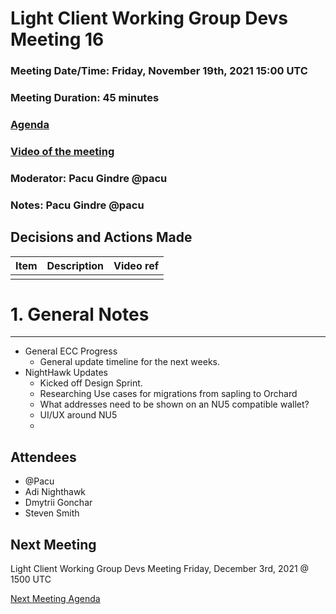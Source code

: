 # Light Client Working Group Devs Meeting 16
### Meeting Date/Time: Friday, November 19th, 2021 15:00 UTC
### Meeting Duration: 45 minutes
### [Agenda](https://github.com/zcash/lcwg/issues/26)
### [Video of the meeting](not-recorded)
### Moderator: Pacu Gindre @pacu
### Notes: Pacu Gindre @pacu

## Decisions and Actions Made
| Item | Description | Video ref |
| ------------- | ----------- | --------- |
| | ||

# 1. General Notes
-------------------------------------------
* General ECC Progress 
  - General update timeline for the next weeks.
* NightHawk Updates
  - Kicked off Design Sprint. 
  - Researching Use cases for migrations from sapling to Orchard
  - What addresses need to be shown on an NU5 compatible wallet?
  - UI/UX around NU5
  - 
## Attendees
* @Pacu
* Adi Nighthawk
* Dmytrii Gonchar
* Steven Smith
## Next Meeting
Light Client Working Group Devs Meeting Friday, December 3rd, 2021 @ 1500 UTC

[Next Meeting Agenda](https://github.com/zcash/lcwg/issues/28)
